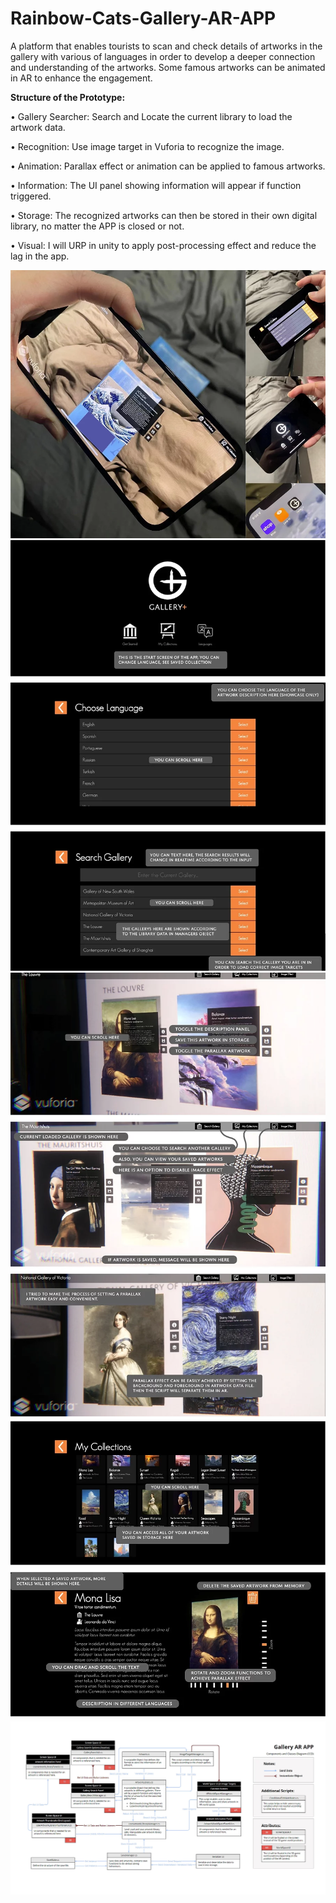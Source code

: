 # Rainbow-Cats-Gallery-AR-APP
A platform that enables tourists to scan and check details of artworks in the gallery with various of languages in order to develop a deeper connection and understanding of the artworks. Some famous artworks can be animated in AR to enhance the engagement.

<b>Structure of the Prototype:</b>

• Gallery Searcher: Search and Locate the current library to load the artwork data.

• Recognition: Use image target in Vuforia to recognize the image.

• Animation: Parallax effect or animation can be applied to famous artworks.

• Information: The UI panel showing information will appear if function triggered.

• Storage: The recognized artworks can then be stored in their own digital library, no matter the APP is closed or not.

• Visual: I will URP in unity to apply post-processing effect and reduce the lag in the app. 

![alt text](https://github.com/UxxHans/Rainbow-Cats-Gallery-AR-APP/blob/main/Pictures/4.webp)
![alt text](https://github.com/UxxHans/Rainbow-Cats-Gallery-AR-APP/blob/main/Pictures/1.webp)
![alt text](https://github.com/UxxHans/Rainbow-Cats-Gallery-AR-APP/blob/main/Pictures/2.webp)
![alt text](https://github.com/UxxHans/Rainbow-Cats-Gallery-AR-APP/blob/main/Pictures/3.webp)
![alt text](https://github.com/UxxHans/Rainbow-Cats-Gallery-AR-APP/blob/main/Pictures/5.webp)
